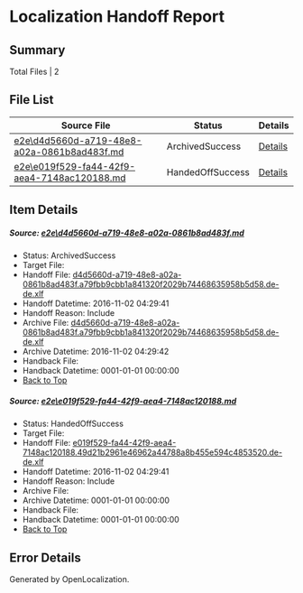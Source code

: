 # <a name='report-top'></a> Localization Handoff Report

## Summary
 Total Files | 2

## File List
 Source File | Status | Details 
 ----------- | ------ | ------- 
 [e2e\d4d5660d-a719-48e8-a02a-0861b8ad483f.md](https://github.com/OpenLocalizationTestOrg/ol-test0/blob/0a43a98345991c44a6d10f3b5faf8ce45a7bd62b/e2e/d4d5660d-a719-48e8-a02a-0861b8ad483f.md) | ArchivedSuccess | [Details](#4dd739e219c8609b7e64900a0274b6c8abe576cc8)
 [e2e\e019f529-fa44-42f9-aea4-7148ac120188.md](https://github.com/OpenLocalizationTestOrg/ol-test0/blob/8fbbb3fd8c6ae4b9ce02aa6e00c72527d3b3682a/e2e/e019f529-fa44-42f9-aea4-7148ac120188.md) | HandedOffSuccess | [Details](#f115404d6d2b4279000c093ad49f5efdfd86e6379)

## Item Details
##### <a name='4dd739e219c8609b7e64900a0274b6c8abe576cc8'></a> Source: [e2e\d4d5660d-a719-48e8-a02a-0861b8ad483f.md](https://github.com/OpenLocalizationTestOrg/ol-test0/blob/0a43a98345991c44a6d10f3b5faf8ce45a7bd62b/e2e/d4d5660d-a719-48e8-a02a-0861b8ad483f.md)
* Status: ArchivedSuccess
* Target File: 
* Handoff File: [d4d5660d-a719-48e8-a02a-0861b8ad483f.a79fbb9cbb1a841320f2029b74468635958b5d58.de-de.xlf](https://github.com/OpenLocalizationTestOrg/ol-test0-handoff/blob/50d835690bbdff2614c7769d80ea27a0c24acb2a/ol-handoff/OpenLocalizationTestOrg/ol-test0-dede/yufeih/ht/d4d5660d-a719-48e8-a02a-0861b8ad483f.a79fbb9cbb1a841320f2029b74468635958b5d58.de-de.xlf)
* Handoff Datetime: 2016-11-02 04:29:41
* Handoff Reason: Include
* Archive File: [d4d5660d-a719-48e8-a02a-0861b8ad483f.a79fbb9cbb1a841320f2029b74468635958b5d58.de-de.xlf](https://github.com/OpenLocalizationTestOrg/ol-test0-handoff/blob/a9c073fda0e826248e400667412889c4a1430557/ol-archive/OpenLocalizationTestOrg/ol-test0-dede/yufeih/ht/d4d5660d-a719-48e8-a02a-0861b8ad483f.a79fbb9cbb1a841320f2029b74468635958b5d58.de-de.xlf)
* Archive Datetime: 2016-11-02 04:29:42
* Handback File: 
* Handback Datetime: 0001-01-01 00:00:00
* [Back to Top](#report-top)

##### <a name='f115404d6d2b4279000c093ad49f5efdfd86e6379'></a> Source: [e2e\e019f529-fa44-42f9-aea4-7148ac120188.md](https://github.com/OpenLocalizationTestOrg/ol-test0/blob/8fbbb3fd8c6ae4b9ce02aa6e00c72527d3b3682a/e2e/e019f529-fa44-42f9-aea4-7148ac120188.md)
* Status: HandedOffSuccess
* Target File: 
* Handoff File: [e019f529-fa44-42f9-aea4-7148ac120188.49d21b2961e46962a44788a8b455e594c4853520.de-de.xlf](https://github.com/OpenLocalizationTestOrg/ol-test0-handoff/blob/50d835690bbdff2614c7769d80ea27a0c24acb2a/ol-handoff/OpenLocalizationTestOrg/ol-test0-dede/yufeih/ht/e019f529-fa44-42f9-aea4-7148ac120188.49d21b2961e46962a44788a8b455e594c4853520.de-de.xlf)
* Handoff Datetime: 2016-11-02 04:29:41
* Handoff Reason: Include
* Archive File: 
* Archive Datetime: 0001-01-01 00:00:00
* Handback File: 
* Handback Datetime: 0001-01-01 00:00:00
* [Back to Top](#report-top)


## Error Details

Generated by OpenLocalization.
